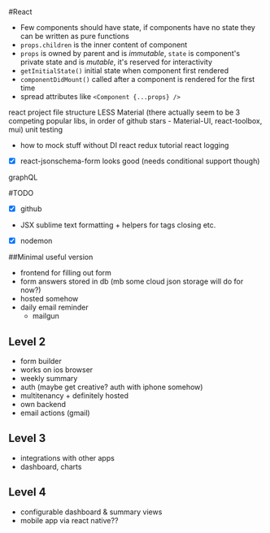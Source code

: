 
#React

- Few components should have state, if components have no state they can be written as pure functions
- `props.children` is the inner content of component
- `props` is owned by parent and is *immutable*, `state`
    is component's private  state and is *mutable*, it's reserved for interactivity
- `getInitialState()` initial state when component first rendered
- `componentDidMount()` called after a component is rendered for the first time
- spread attributes like `<Component {...props} />`


react project file structure
LESS
Material (there actually seem to be 3 competing popular libs, in order of github stars - Material-UI, react-toolbox, mui)
unit testing
  - how to mock stuff without DI
react redux tutorial
react logging
- [x] react-jsonschema-form looks good (needs conditional support though)

graphQL

#TODO

- [x] github
- JSX sublime text formatting + helpers for tags closing etc.
- [x] nodemon

##Minimal useful version

- frontend for filling out form
- form answers stored in db (mb some cloud json storage will do for now?)
- hosted somehow
- daily email reminder
  - mailgun


## Level 2

- form builder
- works on ios browser
- weekly summary
- auth (maybe get creative? auth with iphone somehow)
- multitenancy + definitely hosted
- own backend
- email actions (gmail)

## Level 3
- integrations with other apps
- dashboard, charts


## Level 4
- configurable dashboard & summary views
- mobile app via react native??

